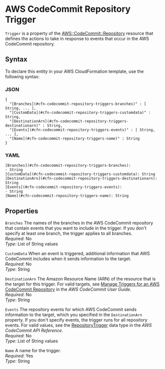 # AWS CodeCommit Repository Trigger<a name="aws-properties-codecommit-repository-triggers"></a>

`Trigger` is a property of the [AWS::CodeCommit::Repository](aws-resource-codecommit-repository.md) resource that defines the actions to take in response to events that occur in the AWS CodeCommit repository\.

## Syntax<a name="aws-properties-codecommit-repository-triggers-syntax"></a>

To declare this entity in your AWS CloudFormation template, use the following syntax:

### JSON<a name="aws-properties-codecommit-repository-triggers-syntax.json"></a>

```
{
  "[Branches](#cfn-codecommit-repository-triggers-branches)" : [ String, ... ],
  "[CustomData](#cfn-codecommit-repository-triggers-customdata)" : String,
  "[DestinationArn](#cfn-codecommit-repository-triggers-destinationarn)" : String,
  "[Events](#cfn-codecommit-repository-triggers-events)" : [ String, ... ],
  "[Name](#cfn-codecommit-repository-triggers-name)" : String
}
```

### YAML<a name="aws-properties-codecommit-repository-triggers-syntax.yaml"></a>

```
[Branches](#cfn-codecommit-repository-triggers-branches):
- String
[CustomData](#cfn-codecommit-repository-triggers-customdata): String
[DestinationArn](#cfn-codecommit-repository-triggers-destinationarn): String
[Events](#cfn-codecommit-repository-triggers-events):
- String
[Name](#cfn-codecommit-repository-triggers-name): String
```

## Properties<a name="w3ab2c21c14d381b7"></a>

`Branches`  <a name="cfn-codecommit-repository-triggers-branches"></a>
The names of the branches in the AWS CodeCommit repository that contain events that you want to include in the trigger\. If you don't specify at least one branch, the trigger applies to all branches\.  
*Required*: No  
*Type*: List of String values

`CustomData`  <a name="cfn-codecommit-repository-triggers-customdata"></a>
When an event is triggered, additional information that AWS CodeCommit includes when it sends information to the target\.  
*Required*: No  
*Type*: String

`DestinationArn`  <a name="cfn-codecommit-repository-triggers-destinationarn"></a>
The Amazon Resource Name \(ARN\) of the resource that is the target for this trigger\. For valid targets, see [Manage Triggers for an AWS CodeCommit Repository](http://docs.aws.amazon.com/codecommit/latest/userguide/how-to-notify.html) in the *AWS CodeCommit User Guide*\.  
*Required*: No  
*Type*: String

`Events`  <a name="cfn-codecommit-repository-triggers-events"></a>
The repository events for which AWS CodeCommit sends information to the target, which you specified in the `DestinationArn` property\. If you don't specify events, the trigger runs for all repository events\. For valid values, see the [RepositoryTrigger](http://docs.aws.amazon.com/codecommit/latest/APIReference/API_RepositoryTrigger.html) data type in the *AWS CodeCommit API Reference*\.  
*Required*: No  
*Type*: List of String values

`Name`  <a name="cfn-codecommit-repository-triggers-name"></a>
A name for the trigger\.  
*Required*: Yes  
*Type*: String
